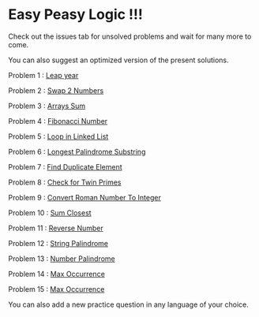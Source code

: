 # Easy Peasy Logic !!!
Check out the issues tab for unsolved problems and wait for many more to come.

You can also suggest an optimized version of the present solutions.

Problem 1 : [Leap year](./leapyear.cpp)

Problem 2 : [Swap 2 Numbers](./swapnumbers.cpp)

Problem 3 : [Arrays Sum](./arrays.cpp)

Problem 4 : [Fibonacci Number](./Fibonacci_Number.cpp)

Problem 5 : [Loop in Linked List](./loopInLL.cpp)

Problem 6 : [Longest Palindrome Substring](./LongestPalindromicSubstring.cpp)

Problem 7 : [Find Duplicate Element](./FindDuplicate.java)

Problem 8 : [Check for Twin Primes](./TwinPrimeCheck.java)

Problem 9 : [Convert Roman Number To Integer](./RomanToInteger.java)

Problem 10 : [Sum Closest](./SumClosest.java)

Problem 11 : [Reverse Number](./ReverseNumber.java)

Problem 12 : [String Palindrome](./StringPalindrome.java)

Problem 13 : [Number Palindrome](./NumberPalindrome.java)

Problem 14 : [Max Occurrence](./MaxOccurrence.java)

Problem 15 : [Max Occurrence](./DayOfYear.java)

You can also add a new practice question in any language of your choice.
